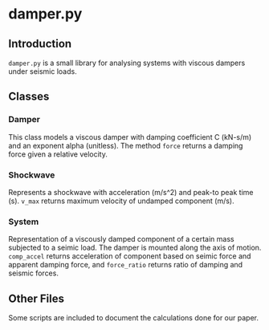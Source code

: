 # damper.py

## Introduction

`damper.py` is a small library for analysing systems with viscous dampers under seismic loads. 

## Classes

### Damper

This class models a viscous damper with damping coefficient C (kN-s/m) and an exponent alpha (unitless). The method `force` returns a damping force given a relative velocity.

### Shockwave

Represents a shockwave with acceleration (m/s^2) and peak-to peak time (s). `v_max` returns maximum velocity of undamped component (m/s).

### System

Representation of a viscously damped component of a certain mass subjected to a seimic load. The damper is mounted along the axis of motion. `comp_accel` returns acceleration of component based on seimic force and apparent damping force, and `force_ratio` returns ratio of damping and seismic forces.

## Other Files

Some scripts are included to document the calculations done for our paper.